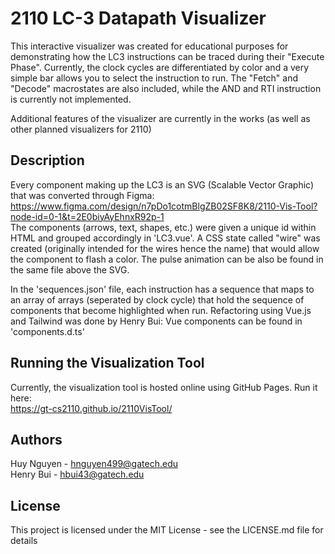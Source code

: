 # 2110 LC-3 Datapath Visualizer

This interactive visualizer was created for educational purposes for demonstrating how the LC3 instructions can be traced during their "Execute Phase". 
Currently, the clock cycles are differentiated by color and a very simple bar allows you to select the instruction to run. The "Fetch" and "Decode" macrostates are also included,
 while the AND and RTI instruction is currently not implemented.<br />

Additional features of the visualizer are currently in the works (as well as other planned visualizers for 2110)


## Description

Every component making up the LC3 is an SVG (Scalable Vector Graphic) that was converted through Figma: https://www.figma.com/design/n7pDo1cotmBlgZB02SF8K8/2110-Vis-Tool?node-id=0-1&t=2E0biyAyEhnxR92p-1 <br />
The components (arrows, text, shapes, etc.) were given a unique id within HTML and grouped accordingly in 'LC3.vue'. A CSS state called "wire" was created (originally intended for the wires hence the name)
that would allow the component to flash a color. The pulse animation can be also be found in the same file above the SVG. <br />

In the 'sequences.json' file, each instruction has a sequence that maps to an array of arrays (seperated by clock cycle) that hold the sequence of components that become highlighted when run.
Refactoring using Vue.js and Tailwind was done by Henry Bui: Vue components can be found in 'components.d.ts' 


## Running the Visualization Tool

Currently, the visualization tool is hosted online using GitHub Pages. Run it here:<br /> https://gt-cs2110.github.io/2110VisTool/ 

## Authors

Huy Nguyen - hnguyen499@gatech.edu <br />
Henry Bui - hbui43@gatech.edu


## License

This project is licensed under the MIT License - see the LICENSE.md file for details

